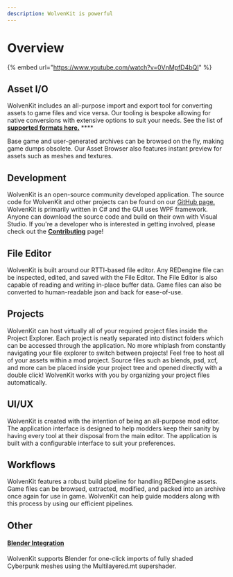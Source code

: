 ```yaml
---
description: WolvenKit is powerful
---
```


# Overview

{% embed url="https://www.youtube.com/watch?v=0VnMpfD4bQI" %}

## Asset I/O

WolvenKit includes an all-purpose import and export tool for converting assets to game files and vice versa. Our tooling is bespoke allowing for native conversions with extensive options to suit your needs. See the list of [**supported formats here.**](../wolvenkit-app/editor/import-export/#supported-formats) ****&#x20;

Base game and user-generated archives can be browsed on the fly, making game dumps obsolete. Our Asset Browser also features instant preview for assets such as meshes and textures.

## Development

WolvenKit is an open-source community developed application. The source code for WolvenKit and other projects can be found on our [GitHub page.](https://github.com/WolvenKit/) WolvenKit is primarily written in C# and the GUI uses WPF framework. Anyone can download the source code and build on their own with Visual Studio. If you're a developer who is interested in getting involved, please check out the [**Contributing**](../help/contributing.md) page!

## File Editor

WolvenKit is built around our RTTI-based file editor. Any REDengine file can be inspected, edited, and saved with the File Editor. The File Editor is also capable of reading and writing in-place buffer data. Game files can also be converted to human-readable json and back for ease-of-use.

## Projects

WolvenKit can host virtually all of your required project files inside the Project Explorer. Each project is neatly separated into distinct folders which can be accessed through the application. No more whiplash from constantly navigating your file explorer to switch between projects! Feel free to host all of your assets within a mod project. Source files such as blends, psd, xcf, and more can be placed inside your project tree and opened directly with a double click! WolvenKit works with you by organizing your project files automatically.

## UI/UX

WolvenKit is created with the intention of being an all-purpose mod editor. The application interface is designed to help modders keep their sanity by having every tool at their disposal from the main editor. The application is built with a configurable interface to suit your preferences.

## Workflows

WolvenKit features a robust build pipeline for handling REDengine assets. Game files can be browsed, extracted, modified, and packed into an archive once again for use in game. WolvenKit can help guide modders along with this process by using our efficient pipelines.

## Other

#### [Blender Integration](../wolvenkit-app/editor/import-export/blender-integration.md)

WolvenKit supports Blender for one-click imports of fully shaded Cyberpunk meshes using the Multilayered.mt supershader.
